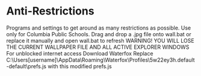 # Anti-Restrictions
Programs and settings to get around as many restrictions as possible.
Use only for Columbia Public Schools.
Drag and drop a .jpg file onto wall.bat or replace it manually and open wall.bat to refresh
WARNING! YOU WILL LOSE THE CURRENT WALLPAPER FILE AND ALL ACTIVE EXPLORER WINDOWS
For unblocked internet access
Download Waterfox
Replace C:\Users[username]\AppData\Roaming\Waterfox\Profiles\5w22ey3h.default-default\prefs.js with this modified prefs.js

